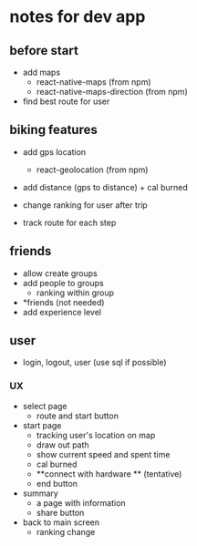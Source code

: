 # notes for dev app

## before start

- add maps
  - react-native-maps (from npm)
  - react-native-maps-direction (from npm)
- find best route for user

## biking features

- add gps location
  - react-geolocation (from npm)
- add distance (gps to distance) + cal burned
- change ranking for user after trip

- track route for each step

## friends

- allow create groups
- add people to groups
  - ranking within group
- \*friends (not needed)
- add experience level

## user

- login, logout, user (use sql if possible)

### UX

- select page
  - route and start button
- start page
  - tracking user's location on map
  - draw out path
  - show current speed and spent time
  - cal burned
  - **connect with hardware ** (tentative)
  - end button
- summary
  - a page with information
  - share button
- back to main screen
  - ranking change
